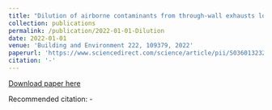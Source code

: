 ```yaml
---
title: "Dilution of airborne contaminants from through-wall exhausts located on the side of multi-family residential buildings"
collection: publications
permalink: /publication/2022-01-01-Dilution
date: 2022-01-01
venue: 'Building and Environment 222, 109379, 2022'
paperurl: 'https://www.sciencedirect.com/science/article/pii/S0360132322006126'
citation: '-'
---
```

[Download paper here](https://www.sciencedirect.com/science/article/pii/S0360132322006126)

Recommended citation: -